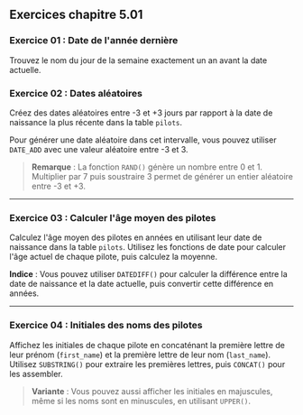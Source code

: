 
## Exercices chapitre 5.01

### Exercice 01 : Date de l'année dernière

Trouvez le nom du jour de la semaine exactement un an avant la date actuelle.

### Exercice 02 : Dates aléatoires

Créez des dates aléatoires entre -3 et +3 jours par rapport à la date de naissance la plus récente dans la table `pilots`.

Pour générer une date aléatoire dans cet intervalle, vous pouvez utiliser `DATE_ADD` avec une valeur aléatoire entre -3 et 3.

> **Remarque** : La fonction `RAND()` génère un nombre entre 0 et 1. Multiplier par 7 puis soustraire 3 permet de générer un entier aléatoire entre -3 et +3.

---

### Exercice 03 : Calculer l'âge moyen des pilotes

Calculez l'âge moyen des pilotes en années en utilisant leur date de naissance dans la table `pilots`. Utilisez les fonctions de date pour calculer l'âge actuel de chaque pilote, puis calculez la moyenne.

**Indice** : Vous pouvez utiliser `DATEDIFF()` pour calculer la différence entre la date de naissance et la date actuelle, puis convertir cette différence en années.

---

### Exercice 04 : Initiales des noms des pilotes

Affichez les initiales de chaque pilote en concaténant la première lettre de leur prénom (`first_name`) et la première lettre de leur nom (`last_name`). Utilisez `SUBSTRING()` pour extraire les premières lettres, puis `CONCAT()` pour les assembler.


> **Variante** : Vous pouvez aussi afficher les initiales en majuscules, même si les noms sont en minuscules, en utilisant `UPPER()`.